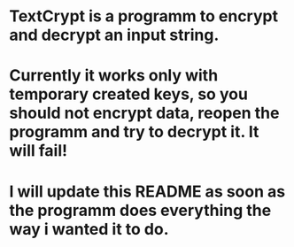 # TextCrypt is a programm to encrypt and decrypt an input string.
# Currently it works only with temporary created keys, so you should not encrypt data, reopen the programm and try to decrypt it. It will fail!
# I will update this README as soon as the programm does everything the way i wanted it to do.
